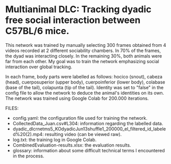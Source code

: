 # Multianimal DLC: Tracking dyadic free social interaction between C57BL/6 mice.

This network was trained by manually selecting 300 frames obtained from 4 videos recorded at 2 different sociability chambers.
In 70% of the frames, the dyad was interacting closely. In the remaining 30%, both animals were far from each other.
My goal was to train the network emphasizing social interaction over global tracking.

In each frame, body parts were labelled as follows: hocico (snout), cabeza (head), cuerposuperior (upper body), cuerpoinferior (lower body), colabase (base of the tail), colapunta (tip of the tail). Identity was set to "false" in the config file to allow the network to deduce the animal's identities on its own.
The network was trained using Google Colab for 200.000 iterations.

FILES:
- config.yaml: the configuration file used for training the network. 
- CollectedData_Juan.csv#L304: information regarding the labelled data.
- dyadic_dlcrnetms5_KOdyadicJun13shuffle1_200000_el_filtered_id_labeled%20(2).mp4: resulting video (can be viewed raw).
- log.txt: the training log in Google Colab.
- CombinedEvaluation-results.xlsx: the evaluation results.
- glossary: information about some difficult technical terms I encountered in the process. 
